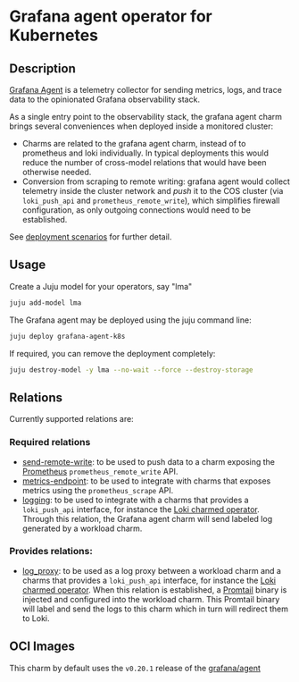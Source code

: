 # Grafana agent operator for Kubernetes

## Description
[Grafana Agent](https://github.com/grafana/agent) is a telemetry collector for
sending metrics, logs, and trace data to the opinionated Grafana observability
stack.

As a single entry point to the observability stack, the grafana agent charm
brings several conveniences when deployed inside a monitored cluster:

- Charms are related to the grafana agent charm, instead of to prometheus and
  loki individually. In typical deployments this would reduce the number of
  cross-model relations that would have been otherwise needed.
- Conversion from scraping to remote writing: grafana agent would collect
  telemetry inside the cluster network and _push_ it to the COS cluster (via
  `loki_push_api` and `prometheus_remote_write`), which simplifies firewall
  configuration, as only outgoing connections would need to be established.

See [deployment scenarios](https://github.com/canonical/grafana-agent-k8s-operator/blob/main/INTEGRATING.md#deployment-scenarios)
for further detail.

## Usage

Create a Juju model for your operators, say "lma"

```bash
juju add-model lma
```

The Grafana agent may be deployed using the juju command line:

```bash
juju deploy grafana-agent-k8s
```

If required, you can remove the deployment completely:

```bash
juju destroy-model -y lma --no-wait --force --destroy-storage
```

## Relations

Currently supported relations are:


### Required relations

- [send-remote-write](https://github.com/canonical/prometheus-operator/): to be used to push data to a charm exposing the [Prometheus](https://grafana.com/oss/prometheus/) `prometheus_remote_write` API.
- [metrics-endpoint](https://charmhub.io/prometheus-k8s/libraries/prometheus_scrape): to be used to integrate with charms that exposes metrics using the `prometheus_scrape` API.
- [logging](https://charmhub.io/loki-k8s/libraries/loki_push_api): to be used to integrate with a charms that provides a `loki_push_api` interface, for instance the [Loki charmed operator](https://grafana.com/oss/loki/). Through this relation, the Grafana agent charm will send labeled log generated by a workload charm.


### Provides relations:

  - [log_proxy](https://charmhub.io/loki-k8s/libraries/log_proxy): to be used as a log proxy between a workload charm and a charms that provides a `loki_push_api` interface, for instance the [Loki charmed operator](https://grafana.com/oss/loki/). When this relation is established, a [Promtail](https://grafana.com/docs/loki/latest/clients/promtail/) binary is injected and configured into the workload charm. This Promtail binary will label and send the logs to this charm which in turn will redirect them to Loki.


## OCI Images

This charm by default uses the `v0.20.1` release of the [grafana/agent](https://hub.docker.com/r/grafana/agent)
